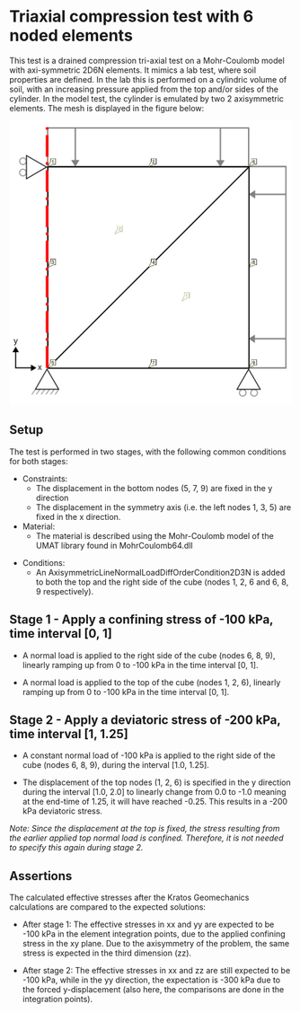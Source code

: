 # Triaxial compression test with 6 noded elements

This test is a drained compression tri-axial test on a Mohr-Coulomb model with axi-symmetric 2D6N elements. It mimics a
lab test, where soil properties are defined.
In the lab this is performed on a cylindric volume of soil, with an increasing pressure applied from the top and/or
sides of the cylinder. In the model test, the cylinder is emulated by two 2 axisymmetric elements. The mesh is displayed
in the figure below:

![MeshStructure](MeshStructure.svg)

## Setup

The test is performed in two stages, with the following common conditions for both stages:

- Constraints:
    - The displacement in the bottom nodes (5, 7, 9) are fixed in the y direction
    - The displacement in the symmetry axis (i.e. the left nodes 1, 3, 5) are fixed in the x direction.
- Material:
    - The material is described using the Mohr-Coulomb model of the UMAT library found in MohrCoulomb64.dll 
* Conditions:
  * An AxisymmetricLineNormalLoadDiffOrderCondition2D3N is added to both the top and the right side of the cube (nodes
  1, 2,
  6 and 6, 8, 9 respectively).

## Stage 1 - Apply a confining stress of -100 kPa, time interval \[0, 1\]

- A normal load is applied to the right side of the cube (nodes 6, 8, 9), linearly ramping up from 0 to -100 kPa in the
  time interval \[0, 1\].

- A normal load is applied to the top of the cube (nodes 1, 2, 6), linearly ramping up from 0 to -100 kPa in the
  time interval \[0, 1\].

## Stage 2 - Apply a deviatoric stress of -200 kPa, time interval \[1, 1.25\]

- A constant normal load of -100 kPa is applied to the right side of the cube (nodes 6, 8, 9), during the interval
  \[1.0, 1.25\].

- The displacement of the top nodes (1, 2, 6) is specified in the y direction during the interval \[1.0, 2.0\] to
  linearly change from 0.0 to -1.0 meaning at the end-time of 1.25, it will have reached -0.25. This results in a -200
  kPa deviatoric stress.

_Note: Since the displacement at the top is fixed, the stress resulting from the earlier applied top normal load is
confined. Therefore, it is not needed to specify this again during stage 2._

## Assertions

The calculated effective stresses after the Kratos Geomechanics calculations are compared to the expected solutions:

- After stage 1: The effective stresses in xx and yy are expected to be -100 kPa in the element integration
  points, due to the applied confining stress in the xy plane. Due to the axisymmetry of the problem, the same stress is
  expected in the third dimension (zz).

- After stage 2: The effective stresses in xx and zz are still expected to be -100 kPa, while in the yy direction, the
  expectation is -300 kPa due to the forced y-displacement (also here, the comparisons are done in the integration
  points).
